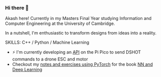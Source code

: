 ### Hi there 👋

Akash here! Currently in my Masters Final Year studying Information and Computer Engineering at the University of Cambridge.

In a nutshell, I'm enthusiastic to transform designs from ideas into a reality. 

SKILLS: C++ / Python / Machine Learning

- ⚡ I'm currently developing an [API](https://github.com/Guppy16) on the Pi Pico to send DSHOT commands to a drone ESC and motor
- Checkout my [notes and exercises using PyTorch](https://github.com/Guppy16/NNs-and-Deep-Learning) for the book [NN and Deep Learning](http://neuralnetworksanddeeplearning.com/index.html)

<!--
**Guppy16/Guppy16** is a ✨ _special_ ✨ repository because its `README.md` (this file) appears on your GitHub profile.

Here are some ideas to get you started:

- 🌱 I’m currently learning ...
- 👯 I’m looking to collaborate on ...
- 🤔 I’m looking for help with ...
- 💬 Ask me about ...
- 📫 How to reach me: ...
- 😄 Pronouns: ...
- ⚡ Fun fact: ...
-->
